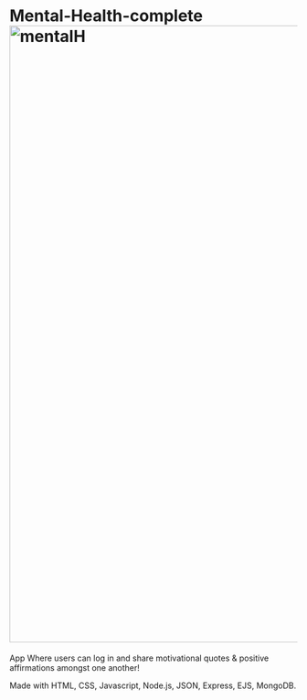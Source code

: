# Mental-Health-complete<img width="1080" alt="mentalH" src="https://user-images.githubusercontent.com/102000967/171983842-95950d17-8d43-432b-ac68-674c39e923ba.png">

App Where users can log in and share motivational quotes & positive affirmations amongst one another!

Made with HTML, CSS, Javascript, Node.js, JSON, Express, EJS, MongoDB.
